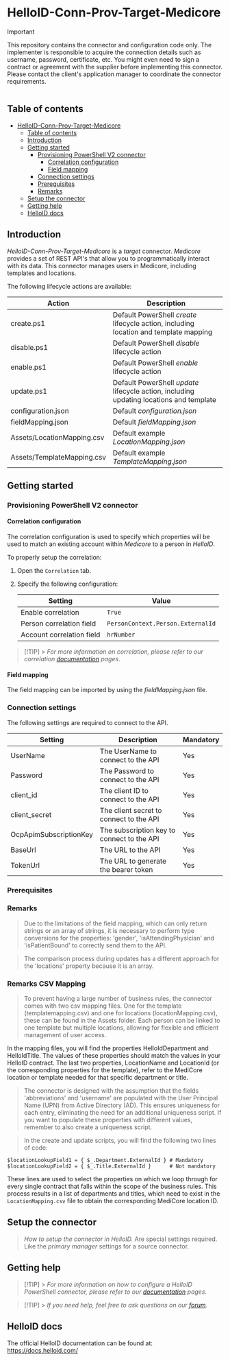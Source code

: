 # HelloID-Conn-Prov-Target-Medicore

> [!IMPORTANT]
> This repository contains the connector and configuration code only. The implementer is responsible to acquire the connection details such as username, password, certificate, etc. You might even need to sign a contract or agreement with the supplier before implementing this connector. Please contact the client's application manager to coordinate the connector requirements.

<p align="center">
  <img src="">
</p>

## Table of contents

- [HelloID-Conn-Prov-Target-Medicore](#helloid-conn-prov-target-Medicore)
  - [Table of contents](#table-of-contents)
  - [Introduction](#introduction)
  - [Getting started](#getting-started)
    - [Provisioning PowerShell V2 connector](#provisioning-powershell-connector)
      - [Correlation configuration](#correlation-configuration)
      - [Field mapping](#field-mapping)
    - [Connection settings](#connection-settings)
    - [Prerequisites](#prerequisites)
    - [Remarks](#remarks)
  - [Setup the connector](#setup-the-connector)
  - [Getting help](#getting-help)
  - [HelloID docs](#helloid-docs)

## Introduction

_HelloID-Conn-Prov-Target-Medicore_ is a _target_ connector. _Medicore_ provides a set of REST API's that allow you to programmatically interact with its data.
This connector manages users in Medicore, including templates and locations.

The following lifecycle actions are available:

| Action                     | Description                                                                             |
| -------------------------- | --------------------------------------------------------------------------------------- |
| create.ps1                 | Default PowerShell _create_ lifecycle action, including location and template mapping   |
| disable.ps1                | Default PowerShell _disable_ lifecycle action                                           |
| enable.ps1                 | Default PowerShell _enable_ lifecycle action                                            |
| update.ps1                 | Default PowerShell _update_ lifecycle action, including updating locations and template |
| configuration.json         | Default _configuration.json_                                                            |
| fieldMapping.json          | Default _fieldMapping.json_                                                             |
| Assets/LocationMapping.csv | Default example _LocationMapping.json_                                                  |
| Assets/TemplateMapping.csv | Default example _TemplateMapping.json_                                                  |

## Getting started

### Provisioning PowerShell V2 connector

#### Correlation configuration

The correlation configuration is used to specify which properties will be used to match an existing account within _Medicore_ to a person in _HelloID_.

To properly setup the correlation:

1. Open the `Correlation` tab.

2. Specify the following configuration:

   | Setting                   | Value                             |
   | ------------------------- | --------------------------------- |
   | Enable correlation        | `True`                            |
   | Person correlation field  | `PersonContext.Person.ExternalId` |
   | Account correlation field | `hrNumber`                        |

> [!TIP] > _For more information on correlation, please refer to our correlation [documentation](https://docs.helloid.com/en/provisioning/target-systems/powershell-target-systems/correlation.html) pages_.

#### Field mapping

The field mapping can be imported by using the _fieldMapping.json_ file.

### Connection settings

The following settings are required to connect to the API.

| Setting                | Description                                | Mandatory |
| ---------------------- | ------------------------------------------ | --------- |
| UserName               | The UserName to connect to the API         | Yes       |
| Password               | The Password to connect to the API         | Yes       |
| client_id              | The client ID to connect to the API        | Yes       |
| client_secret          | The client secret to connect to the API    | Yes       |
| OcpApimSubscriptionKey | The subscription key to connect to the API | Yes       |
| BaseUrl                | The URL to the API                         | Yes       |
| TokenUrl               | The URL to generate the bearer token       | Yes       |

### Prerequisites

### Remarks

> Due to the limitations of the field mapping, which can only return strings or an array of strings, it is necessary to perform type conversions for the properties: 'gender', 'isAttendingPhysician' and 'isPatientBound' to correctly send them to the API.

> The comparison process during updates has a different approach for the 'locations' property because it is an array.


### Remarks CSV Mapping

> To prevent having a large number of business rules, the connector comes with two csv mapping files. One for the template (templatemapping.csv) and one for locations (locationMapping.csv), these can be found in the Assets folder. Each person can be linked to one template but multiple locations, allowing for flexible and efficient management of user access.

In the mapping files, you will find the properties HelloIdDepartment and HelloIdTitle. The values of these properties should match the values in your HelloID contract. The last two properties, LocationName and LocationId (or the corresponding properties for the template), refer to the MediCore location or template needed for that specific department or title.

> The connector is designed with the assumption that the fields 'abbreviations' and 'username' are populated with the User Principal Name (UPN) from Active Directory (AD). This ensures uniqueness for each entry, eliminating the need for an additional uniqueness script. If you want to populate these properties with different values, remember to also create a uniqueness script.

> In the create and update scripts, you will find the following two lines of code:

```
$locationLookupField1 = { $_.Department.ExternalId } # Mandatory
$locationLookupField2 = { $_.Title.ExternalId }      # Not mandatory
```

These lines are used to select the properties on which we loop through for every single contract that falls within the scope of the business rules. This process results in a list of departments and titles, which need to exist in the `LocationMapping.csv` file to obtain the corresponding MediCore location ID.



## Setup the connector

> _How to setup the connector in HelloID._ Are special settings required. Like the _primary manager_ settings for a source connector.

## Getting help

> [!TIP] > _For more information on how to configure a HelloID PowerShell connector, please refer to our [documentation](https://docs.helloid.com/en/provisioning/target-systems/powershell-target-systems.html) pages_.

> [!TIP] > _If you need help, feel free to ask questions on our [forum](https://forum.helloid.com)_.

## HelloID docs

The official HelloID documentation can be found at: https://docs.helloid.com/
